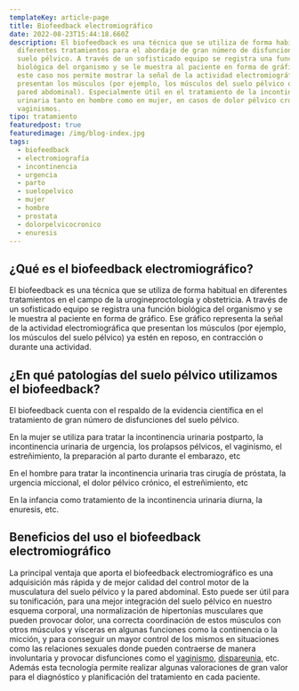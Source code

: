 ```yaml
---
templateKey: article-page
title: Biofeedback electromiográfico
date: 2022-08-23T15:44:18.660Z
description: El biofeedback es una técnica que se utiliza de forma habitual en
  diferentes tratamientos para el abordaje de gran número de disfunciones del
  suelo pélvico. A través de un sofisticado equipo se registra una función
  biológica del organismo y se le muestra al paciente en forma de gráfico. En
  este caso nos permite mostrar la señal de la actividad electromiográfica que
  presentan los músculos (por ejemplo, los músculos del suelo pélvico o de la
  pared abdominal). Especialmente útil en el tratamiento de la incontinencia
  urinaria tanto en hombre como en mujer, en casos de dolor pélvico crónico o de
  vaginismos.
tipo: tratamiento
featuredpost: true
featuredimage: /img/blog-index.jpg
tags:
  - biofeedback
  - electromiografía
  - incontinencia
  - urgencia
  - parto
  - suelopelvico
  - mujer
  - hombre
  - prostata
  - dolorpelvicocronico
  - enuresis
---
```

## ¿Qué es el biofeedback electromiográfico?

<p>El&nbsp;biofeedback&nbsp;es una técnica que se utiliza de forma habitual en diferentes tratamientos en el campo de la urogineproctología y obstetricia. A través de un sofisticado equipo se registra una función biológica del organismo y se le muestra al paciente en forma de gráfico. Ese gráfico representa la señal de la actividad electromiográfica que presentan los músculos (por ejemplo, los músculos del suelo pélvico) ya estén en reposo, en contracción o durante una actividad.

## ¿En qué patologías del suelo pélvico utilizamos el biofeedback?

El biofeedback cuenta con el respaldo de la evidencia científica en el tratamiento de gran número de disfunciones del suelo pélvico.

En la mujer se utiliza para tratar la incontinencia urinaria postparto, la incontinencia urinaria de urgencia, los prolapsos pélvicos, el vaginismo, el estreñimiento, la preparación al parto durante el embarazo, etc

En el hombre para tratar la incontinencia urinaria tras cirugía de próstata, la urgencia miccional, el dolor pélvico crónico, el estreñimiento, etc

En la infancia como tratamiento de la incontinencia urinaria diurna, la enuresis, etc.

## Beneficios del uso el biofeedback electromiográfico

La principal ventaja que aporta el biofeedback electromiográfico es una adquisición más rápida y de mejor calidad del control motor de la musculatura del suelo pélvico y la pared abdominal. Esto puede ser útil para su tonificación, para una mejor integración del suelo pélvico en nuestro esquema corporal, una normalización de hipertonías musculares que pueden provocar dolor, una correcta coordinación de estos músculos con otros músculos y vísceras en algunas funciones como la continencia o la micción, y para conseguir un mayor control de los mismos en situaciones como las relaciones sexuales donde pueden contraerse de manera involuntaria y provocar disfunciones como el&nbsp;<a href="http://www.fisioterapiasuelopelvico.com/pacientes/mujeres/vaginismo">vaginismo</a>,&nbsp;<a href="/profesionales/dispareunia">dispareunia</a>, etc.<br />
Además esta tecnología permite realizar algunas valoraciones de gran valor para el diagnóstico y planificación del tratamiento en cada paciente.</p>